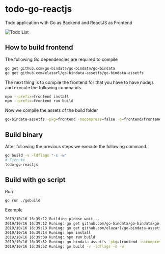 # todo-go-reactjs
Todo application with Go as Backend and ReactJS as Frontend

![Todo List](https://raw.githubusercontent.com/ramosisw/todo-go-reactjs/master/screenshots/todo-list.png)

## How to build frontend
The following Go dependencies are required to compile

```sh
go get github.com/go-bindata/go-bindata/go-bindata
go get github.com/elazarl/go-bindata-assetfs/go-bindata-assetfs
```

The next thing is to compile the frontend for that you have to have nodejs and execute the following commands

```sh
npm --prefix=frontend install
npm --prefix=frontend run build
```

Now we compile the assets of the build folder

```sh
go-bindata-assetfs -pkg=frontend -nocompress=false -o=frontend/frontend.go frontend/build/...
```

## Build binary
After following the previous steps we execute the following command.
```sh
go build -v -ldflags "-s -w"
# Ejecute
todo-go-reactjs
```

## Build with go script
Run
```sh
go run ./gobuild
```

Example
```bash
2019/10/16 16:39:12 Building please wait...
2019/10/16 16:39:12 Runing: go get github.com/go-bindata/go-bindata/go-bindata
2019/10/16 16:39:13 Runing: go get github.com/elazarl/go-bindata-assetfs/go-bindata-assetfs
2019/10/16 16:39:14 Runing: npm install
2019/10/16 16:39:38 Runing: npm run build
2019/10/16 16:39:52 Runing: go-bindata-assetfs -pkg=frontend -nocompress=false -o=frontend/frontend.go frontend/build/...
2019/10/16 16:39:52 Runing: go build -v -ldflags -s -w
``` 
